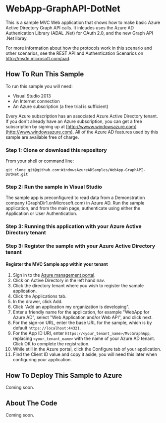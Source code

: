 WebApp-GraphAPI-DotNet
=========================================
This is a sample MVC Web application that shows how to make basic Azure Active Directory Graph API calls. It inlcudes uses the Azure AD Authenication Library (ADAL .Net) for OAuth 2.0, and the new Graph API .Net libray.

For more information about how the protocols work in this scenario and other scenarios, see the REST API and Authentication Scenarios on http://msdn.microsoft.com/aad.

## How To Run This Sample

To run this sample you will need:
- Visual Studio 2013
- An Internet connection
- An Azure subscription (a free trial is sufficient)

Every Azure subscription has an associated Azure Active Directory tenant.  If you don't already have an Azure subscription, you can get a free subscription by signing up at [http://wwww.windowsazure.com](http://www.windowsazure.com).  All of the Azure AD features used by this sample are available free of charge.

### Step 1:  Clone or download this repository

From your shell or command line:

`git clone git@github.com:WindowsAzureADSamples/WebApp-GraphAPI-DotNet.git`

### Step 2:  Run the sample in Visual Studio

The sample app is preconfigured to read data from a Demonstration company (GraphDir1.onMicrosoft.com) in Azure AD. Run the sample application, and from the main page, authenticate using either the Application or User Authentication.

### Step 3:  Running this application with your Azure Active Directory tenant

### Step 3:  Register the sample with your Azure Active Directory tenant

#### Register the MVC Sample app within your tenant

1. Sign in to the [Azure management portal](https://manage.windowsazure.com).
2. Click on Active Directory in the left hand nav.
3. Click the directory tenant where you wish to register the sample application.
4. Click the Applications tab.
5. In the drawer, click Add.
6. Click "Add an application my organization is developing".
7. Enter a friendly name for the application, for example "WebApp for Azure AD", select "Web Application and/or Web API", and click next.
8. For the sign-on URL, enter the base URL for the sample, which is by default `https://localhost:44321`.
9. For the App ID URI, enter `https://<your_tenant_name>/MvcGraphApp`, replacing `<your_tenant_name>` with the name of your Azure AD tenant.  Click OK to complete the registration.
10. While still in the Azure portal, click the Configure tab of your application.
11. Find the Client ID value and copy it aside, you will need this later when configuring your application.
<TODO Add instructions on configuring permissoins>

## How To Deploy This Sample to Azure

Coming soon.

## About The Code

Coming soon.

